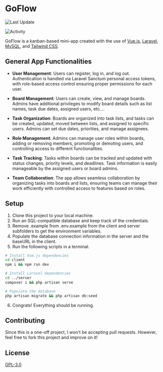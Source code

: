 # GoFlow

![Last Update](https://img.shields.io/github/last-commit/n-e-t-a-n/GoFlow?color=blue&label=Last%20Update)

![Activity](https://img.shields.io/badge/Activity-Completed-blue)

GoFlow is a kanban-based mini-app created with the use of [Vue.js](https://vuejs.org/), [Laravel](https://laravel.com/), [MySQL](https://www.mysql.com/), and [Tailwind CSS](https://tailwindcss.com/).

## General App Functionalities

- **User Management**: Users can register, log in, and log out. Authentication is handled via Laravel Sanctum personal access tokens, with role-based access control ensuring proper permissions for each user.

- **Board Management**: Users can create, view, and manage boards. Admins have additional privileges to modify board details such as list names, task due dates, assigned users, etc....

- **Task Organization**: Boards are organized into task lists, and tasks can be created, updated, moved between lists, and assigned to specific users. Admins can set due dates, priorities, and manage assignees.

- **Role Management**: Admins can manage user roles within boards, adding or removing members, promoting or demoting users, and controlling access to different functionalities.

- **Task Tracking**: Tasks within boards can be tracked and updated with status changes, priority levels, and deadlines. Task information is easily manageable by the assigned users or board admins.

- **Team Collaboration**: The app allows seamless collaboration by organizing tasks into boards and lists, ensuring teams can manage their work efficiently with controlled access to features based on roles.


## Setup

1. Clone this project to your local machine.
2. Run an SQL-compatible database and keep track of the credentials.
3. Remove .example from .env.example from the client and server subfolders to get the environment variables.
4. Populate the database connection information in the server and the baseURL in the client.
5.  Run the following scripts in a terminal.

```bash
# Install Vue.js dependencies
cd client
npm i && npm run dev

# Install Laravel dependencies
cd ../server
composer i && php artisan serve

# Populate the database
php artisan migrate && php artisan db:seed
```
6. Congrats! Everything should be running.

## Contributing

Since this is a one-off project, I won't be accepting pull requests. However, feel free to
fork this project and improve on it!

## License

[GPL-3.0](https://github.com/n-e-t-a-n/GoFlow/blob/main/LICENSE.md)